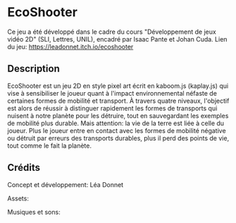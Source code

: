 # EcoShooter
Ce jeu a été développé dans le cadre du cours "Développement de jeux vidéo 2D" (SLI, Lettres, UNIL), encadré par Isaac Pante et Johan Cuda.
Lien du jeu: https://leadonnet.itch.io/ecoshooter 
## Description 
EcoShooter est un jeu 2D en style pixel art écrit en kaboom.js (kaplay.js) qui vise à sensibiliser le joueur quant à l'impact environnemental néfaste de certaines formes de mobilité et transport. À travers quatre niveaux, l'objectif est alors de réussir à distinguer rapidement les formes de transports qui nuisent à notre planète pour les détruire, tout en sauvegardant les exemples de mobilité plus durable. 
Mais attention: la vie de la terre est liée à celle du joueur. Plus le joueur entre en contact avec les formes de mobilité négative ou détruit par erreurs des transports durables, plus il perd des points de vie, tout comme le fait la planète.

## Crédits 
Concept et développement: Léa Donnet

Assets:

Musiques et sons: 
